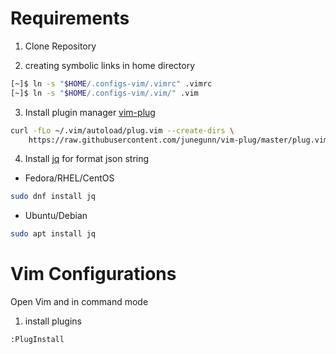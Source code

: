 # Requirements

1. Clone Repository

2. creating symbolic links in home directory

```bash
[~]$ ln -s "$HOME/.configs-vim/.vimrc" .vimrc
[~]$ ln -s "$HOME/.configs-vim/.vim/" .vim
```

3. Install plugin manager [vim-plug](https://github.com/junegunn/vim-plug)

```bash
curl -fLo ~/.vim/autoload/plug.vim --create-dirs \
    https://raw.githubusercontent.com/junegunn/vim-plug/master/plug.vim
```

4. Install [jq](https://github.com/stedolan/jq) for format json string

- Fedora/RHEL/CentOS
```bash
sudo dnf install jq
```

- Ubuntu/Debian
```bash
sudo apt install jq
```

# Vim Configurations

Open Vim and in command mode

1. install plugins

```
:PlugInstall
```




